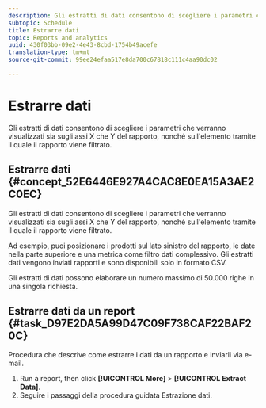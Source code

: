 ```yaml
---
description: Gli estratti di dati consentono di scegliere i parametri che verranno visualizzati sia sugli assi X che Y del rapporto, nonché sull'elemento tramite il quale il rapporto viene filtrato.
subtopic: Schedule
title: Estrarre dati
topic: Reports and analytics
uuid: 430f03bb-09e2-4e43-8cbd-1754b49acefe
translation-type: tm+mt
source-git-commit: 99ee24efaa517e8da700c67818c111c4aa90dc02

---
```



# Estrarre dati

Gli estratti di dati consentono di scegliere i parametri che verranno visualizzati sia sugli assi X che Y del rapporto, nonché sull&#39;elemento tramite il quale il rapporto viene filtrato.

## Estrarre dati {#concept_52E6446E927A4CAC8E0EA15A3AE2C0EC}

Gli estratti di dati consentono di scegliere i parametri che verranno visualizzati sia sugli assi X che Y del rapporto, nonché sull&#39;elemento tramite il quale il rapporto viene filtrato.

<!-- 

t_data_extract.xml

 -->

Ad esempio, puoi posizionare i prodotti sul lato sinistro del rapporto, le date nella parte superiore e una metrica come filtro dati complessivo. Gli estratti dati vengono inviati rapporti e sono disponibili solo in formato CSV.

Gli estratti di dati possono elaborare un numero massimo di 50.000 righe in una singola richiesta.

## Estrarre dati da un report {#task_D97E2DA5A99D47C09F738CAF22BAF20C}

Procedura che descrive come estrarre i dati da un rapporto e inviarli via e-mail.

1. Run a report, then click **[!UICONTROL More]** > **[!UICONTROL Extract Data]**.
1. Seguire i passaggi della procedura guidata Estrazione dati.
